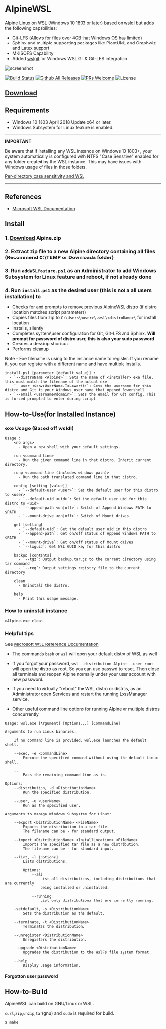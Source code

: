 # AlpineWSL

Alpine Linux on WSL (Windows 10 1803 or later)
based on [wsldl](https://github.com/yuk7/wsldl)
but adds the following capabilities:

* Git-LFS (Allows for files over 4GB that Windows OS has limited)
* Sphinx and multiple supporting packages like PlantUML and Graphwiz and Latex support
* MKISOFS Capability
* Added [wslgit](https://github.com/andy-5/wslgit) for Windows WSL Git & Git-LFS integration

![screenshot](https://raw.githubusercontent.com/wiki/yuk7/wsldl/img/Arch_Alpine_Cent.png)

[![Build Status](https://img.shields.io/travis/binarylandscapes/AlpineWSL.svg?style=flat-square)](https://travis-ci.org/binarylandscapes/AlpineWSL)
[![Github All Releases](https://img.shields.io/github/downloads/binarylandscapes/AlpineWSL/total.svg?style=flat-square)](https://github.com/binarylandscapes/AlpineWSL/releases/latest)
[![PRs Welcome](https://img.shields.io/badge/PRs-welcome-brightgreen.svg?style=flat-square)](http://makeapullrequest.com)
![License](https://img.shields.io/github/license/binarylandscapes/AlpineWSL.svg?style=flat-square)

## [Download](https://github.com/binarylandscapes/AlpineWSL/releases/latest)

## Requirements

* Windows 10 1803 April 2018 Update x64 or later.
* Windows Subsystem for Linux feature is enabled.

---
**IMPORTANT**

Be aware that if installing any WSL instance on Windows 10 1803+, your system automatically is configured with NTFS "Case Sensitive" enabled for any folder created by the WSL instance. This may have issues with Windows usage of files in those folders.

[Per-directory case sensitivity and WSL](https://blogs.msdn.microsoft.com/commandline/2018/02/28/per-directory-case-sensitivity-and-wsl/)

---

## References

* [Microsoft WSL Documentation](https://docs.microsoft.com/en-us/windows/wsl/about)

## Install

### 1. [Download](https://github.com/binarylandscapes/AlpineWSL/releases/latest) Alpine.zip

### 2. Extract zip file to a new Alpine directory containing all files (Recommend C:\TEMP or Downloads folder)

### 3. Run ```addWSLfeature.ps1``` as an Administrator to add Windows Subsystem for Linux feature and reboot, if not already done

### 4. Run ```install.ps1``` as the desired user (this is not a all users installation) to

* Checks for and prompts to remove previous AlpineWSL distro (if distro location matches script parameters)
* Copies files from zip to ```C:\Users\<user>\.wsl\<distroName>\``` for install location
* Installs, silently
* Completes system\user configuration for Git, Git-LFS and Sphinx. **Will prompt for password of distro user, this is also your sudo password**
* Creates a desktop shortcut
* Performs cleanup

Note -  Exe filename is using to the instance name to register. If you rename it, you can register with a different name and have multiple installs.

```dos
install.ps1 [parameter [default value]] :
  - `--distroName <Alpine>`: Sets the name of <installer> exe file, this must match the filename of the actual exe
  - `--user <$env:UserName.ToLower()>`: Sets the username for this distro and Git to your Windows user name that opened Powershell
  - `--email <username@domain>`: Sets the email for Git config. This is forced prompted to enter during script
```

## How-to-Use(for Installed Instance)

### exe Usage (Based off wsldl)

```dos
Usage :
    <no args>
      - Open a new shell with your default settings.

    run <command line>
      - Run the given command line in that distro. Inherit current directory.

    runp <command line (includes windows path)>
      - Run the path translated command line in that distro.

    config [setting [value]]
      - `--default-user <user>`: Set the default user for this distro to <user>
      - `--default-uid <uid>`: Set the default user uid for this distro to <uid>
      - `--append-path <on|off>`: Switch of Append Windows PATH to $PATH
      - `--mount-drive <on|off>`: Switch of Mount drives

    get [setting]
      - `--default-uid`: Get the default user uid in this distro
      - `--append-path`: Get on/off status of Append Windows PATH to $PATH
      - `--mount-drive`: Get on/off status of Mount drives
      - `--lxguid`: Get WSL GUID key for this distro

    backup [contents]
      - `--tgz`: Output backup.tar.gz to the current directory using tar command
      - `--reg`: Output settings registry file to the current directory

    clean
      - Uninstall the distro.

    help
      - Print this usage message.
```

### How to uninstall instance

```dos
>Alpine.exe clean

```

### Helpful tips

See [Microsoft WSL Reference Documentation](https://docs.microsoft.com/en-us/windows/wsl/reference)

* The commands `bash` or `wsl` will open your default distro of WSL as well

* If you forgot your password, `wsl --distribution Alpine --user root` will open the distro as root. So you can use passwd <user> to reset. Then close all terminals and reopen Alpine normally under your user account with new password.

* If you need to virtually "reboot" the WSL distro or distros, as an Administrator open Services and restart the running LxssManager service. 

* Other useful command line options for running Alpine or multiple distros concurrently

```dos
Usage: wsl.exe [Argument] [Options...] [CommandLine]

Arguments to run Linux binaries:

    If no command line is provided, wsl.exe launches the default shell.

    --exec, -e <CommandLine>
        Execute the specified command without using the default Linux shell.

    --
        Pass the remaining command line as is.

Options:
    --distribution, -d <DistributionName>
        Run the specified distribution.

    --user, -u <UserName>
        Run as the specified user.

Arguments to manage Windows Subsystem for Linux:

    --export <DistributionName> <FileName>
        Exports the distribution to a tar file.
        The filename can be - for standard output.

    --import <DistributionName> <InstallLocation> <FileName>
        Imports the specified tar file as a new distribution.
        The filename can be - for standard input.

    --list, -l [Options]
        Lists distributions.

        Options:
            --all
                List all distributions, including distributions that are currently
                being installed or uninstalled.

            --running
                List only distributions that are currently running.

    -setdefault, -s <DistributionName>
        Sets the distribution as the default.

    --terminate, -t <DistributionName>
        Terminates the distribution.

    --unregister <DistributionName>
        Unregisters the distribution.

    --upgrade <DistributionName>
        Upgrades the distribution to the WslFs file system format.

    --help
        Display usage information.
```

#### Forgotton user password


## How-to-Build

AlpineWSL can build on GNU/Linux or WSL.

`curl`,`zip`,`unzip`,`tar`(gnu) and `sudo` is required for build.

```shell
$ make
```
